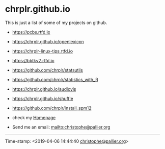 # chrplr.github.io

This is just a list of some of my projects on github.

* <https://pcbs.rtfd.io>  
* <https://chrplr.github.io/openlexicon>
* <https://chrplr-linux-tips.rtfd.io>
* <https://bbtkv2.rtfd.io>
* <https://github.com/chrplr/statsutils>
* <https://github.com/chrplr/statistics_with_R>
* <https://chrplr.github.io/audiovis>
* <https://chrplr.github.io/shuffle>
* <https://github.com/chrplr/install_spm12>

* check my [Homepage](http://www.pallier.org)
* Send me an email: <mailto:christophe@pallier.org>

---

Time-stamp: <2019-04-06 14:44:40 christophe@pallier.org>
